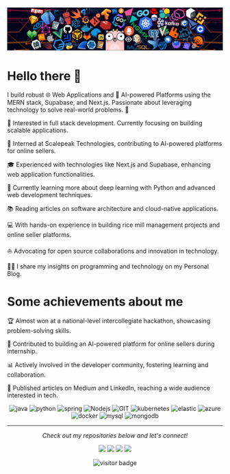 

![](https://github.com/preyesh2002/preyesh2002/blob/main/header_1.png)

<h1>Hello there 👋</h1>



I build robust 🌐 Web Applications and 🚀 AI-powered Platforms using the MERN stack, Supabase, and Next.js. Passionate about leveraging technology to solve real-world problems. 🌈

🧐 Interested in full stack development. Currently focusing on building scalable applications.

💼 Interned at Scalepeak Technologies, contributing to AI-powered platforms for online sellers.

🎓 Experienced with technologies like Next.js and Supabase, enhancing web application functionalities.

🌱 Currently learning more about deep learning with Python and advanced web development techniques.

📚 Reading articles on software architecture and cloud-native applications.

💻 With hands-on experience in building rice mill management projects and online seller platforms.

⛵ Advocating for open source collaborations and innovation in technology.

✍🏻 I share my insights on programming and technology on my Personal Blog.


  <h1>Some achievements about me</h1>
  

🏆 Almost won at a national-level intercollegiate hackathon, showcasing problem-solving skills.

🌟 Contributed to building an AI-powered platform for online sellers during internship.

📊 Actively involved in the developer community, fostering learning and collaboration.

📝 Published articles on Medium and LinkedIn, reaching a wide audience interested in tech.

<p align="center">
<!-- Add any images or badges you might want to showcase here --><p align="center">
  <img src="https://www.vectorlogo.zone/logos/java/java-icon.svg" alt="java" width="65" height="65"/> 
  <img src="https://www.vectorlogo.zone/logos/python/python-icon.svg" alt="python" width="55" height="55"/>
  <img src="https://www.vectorlogo.zone/logos/springio/springio-icon.svg" alt="spring" width="55" height="55"/>
  <img src="https://www.vectorlogo.zone/logos/nodejs/nodejs-icon.svg" alt="Nodejs" width="55" height="55"/>
  <img src="https://www.vectorlogo.zone/logos/git-scm/git-scm-icon.svg" alt="GIT" width="55" height="55"/> 
  <img src="https://www.vectorlogo.zone/logos/kubernetes/kubernetes-icon.svg" alt="kubernetes" width="55" height="55"/>
  <img src="https://www.vectorlogo.zone/logos/elastic/elastic-icon.svg" alt="elastic" width="55" height="55"/>
  <img src="https://www.vectorlogo.zone/logos/microsoft_azure/microsoft_azure-icon.svg" alt="azure" width="55" height="55"/>
  <img src="https://www.vectorlogo.zone/logos/docker/docker-official.svg" alt="docker" width="60" height="50"/>
  <img src="https://www.vectorlogo.zone/logos/mysql/mysql-icon.svg" alt="mysql" width="45" height="55"/>
  <img src="https://www.vectorlogo.zone/logos/mongodb/mongodb-icon.svg" alt="mongodb" width="45" height="55"/>
</p>

</p>

<hr>
<p align="center">
  <i>Check out my repositories below and let's connect!</i>
<p align="center">
<a href= "https://github.com/preyesh2002/"><img src="https://img.icons8.com/material-outlined/27/000000/ball-point-pen.png"/></a>
<a href= "https://www.linkedin.com/in/preyesh-cp/"><img src="https://img.icons8.com/material-outlined/30/000000/linkedin.png"/></a>
<a href= "https://twitter.com/preyesh-cp"><img src="https://img.icons8.com/material-outlined/30/000000/twitter.png"/></a>
<a href= "https://yourbloglink.com"><img src="https://img.icons8.com/material-outlined/27/000000/geography.png"/></a>
</p>
<p  align="center">
<img src="https://visitor-badge.laobi.icu/badge?page_id=yourusername.yourusername" alt="visitor badge"/>       
</p>
</p>
